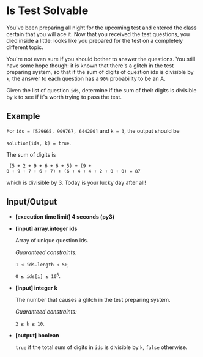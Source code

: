 # Is Test Solvable

You've been preparing all night for the upcoming test and entered the class certain that you will ace it. Now that you received the test questions, you died inside a little: looks like you prepared for the test on a completely different topic.

You're not even sure if you should bother to answer the questions. You still have some hope though: it is known that there's a glitch in the test preparing system, so that if the sum of digits of question ids is divisible by `k`, the answer to each question has a `90%` probability to be an A.

Given the list of question `ids`, determine if the sum of their digits is divisible by `k` to see if it's worth trying to pass the test.

## Example

For `ids = [529665, 909767, 644200]` and `k = 3`, the output should be

`solution(ids, k) = true`.

The sum of digits is

<code><pre style="white-space: pre;">
(5 + 2 + 9 + 6 + 6 + 5) + (9 + 0 + 9 + 7 + 6 + 7) + (6 + 4 + 4 + 2 + 0 + 0) = 87
</pre></code>
which is divisible by 3. Today is your lucky day after all!

## Input/Output

- **[execution time limit] 4 seconds (py3)**

- **[input] array.integer ids**

	Array of unique question ids.

	*Guaranteed constraints:*

	`1 ≤ ids.length ≤ 50`,

	<code>0 ≤ ids[i] ≤ 10<sup>6</sup></code>.

- **[input] integer k**

	The number that causes a glitch in the test preparing system.

	*Guaranteed constraints:*

	`2 ≤ k ≤ 10`.

- **[output] boolean**

	`true` if the total sum of digits in `ids` is divisible by `k`, `false` otherwise.
